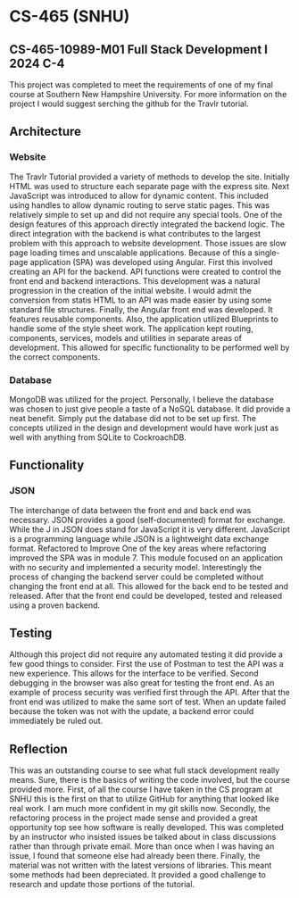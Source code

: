 # CS-465 (SNHU) #

## CS-465-10989-M01 Full Stack Development I 2024 C-4 ##

This project was completed to meet the requirements of one of my final course at Southern New Hampshire University.  For more information on the project I would suggest serching the github for the Travlr tutorial.

## Architecture ##

### Website ###

The Travlr Tutorial provided a variety of methods to develop the site. Initially HTML was used to structure each separate page with the express site.  Next JavaScript was introduced to allow for dynamic content. This included using handles to allow dynamic routing to serve static pages.  This was relatively simple to set up and did not require any special tools.   One of the design features of this approach directly integrated the backend logic.
The direct integration with the backend is what contributes to the largest problem with this approach to website development. Those issues are slow page loading times and unscalable applications.
Because of this a single-page application (SPA) was developed using Angular.  First this involved creating an API for the backend. API functions were created to control the front end and backend interactions. This development was a natural progression in the creation of the initial website.  I would admit the conversion from statis HTML to an API was made easier by using some standard file structures.
Finally, the Angular front end was developed. It features reusable components. Also, the application utilized Blueprints to handle some of the style sheet work. The application kept routing, components, services, models and utilities in separate areas of development.  This allowed for specific functionality to be performed well by the correct components.

### Database ###

MongoDB was utilized for the project.  Personally, I believe the database was chosen to just give people a taste of a NoSQL database. It did provide a neat benefit. Simply put the database did not to be set up first.  The concepts utilized in the design and development would have work just as well with anything from SQLite to CockroachDB.

## Functionality ##

### JSON ###

The interchange of data between the front end and back end was necessary. JSON provides a good (self-documented) format for exchange.  While the J in JSON does stand for JavaScript it is very different. JavaScript is a programming language while JSON is a lightweight data exchange format.
Refactored to Improve
One of the key areas where refactoring improved the SPA was in module 7.  This module focused on an application with no security and implemented a security model.  Interestingly the process of changing the backend server could be completed without changing the front end at all. This allowed for the back end to be tested and released.  After that the front end could be developed, tested and released using a proven backend.

## Testing ##

Although this project did not require any automated testing it did provide a few good things to consider.  First the use of Postman to test the API was a new experience.  This allows for the interface to be verified.
Second debugging in the browser was also great for testing the front end.
As an example of process security was verified first through the API.  After that the front end was utilized to make the same sort of test.  When an update failed because the token was not with the update, a backend error could immediately be ruled out.

## Reflection ##

This was an outstanding course to see what full stack development really means. Sure, there is the basics of writing the code involved, but the course provided more.
First, of all the course I have taken in the CS program at SNHU this is the first on that to utilize GitHub for anything that looked like real work. I am much more confident in my git skills now.
Secondly, the refactoring process in the project made sense and provided a great opportunity top see how software is really developed.  This was completed by an instructor who insisted issues be talked about in class discussions rather than through private email.   More than once when I was having an issue, I found that someone else had already been there.
Finally, the material was not written with the latest versions of libraries. This meant some methods had been depreciated. It provided a good challenge to research and update those portions of the tutorial.
